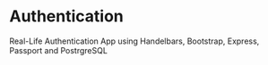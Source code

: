 # Authentication
Real-Life Authentication App using Handelbars, Bootstrap, Express, Passport and PostrgreSQL 

